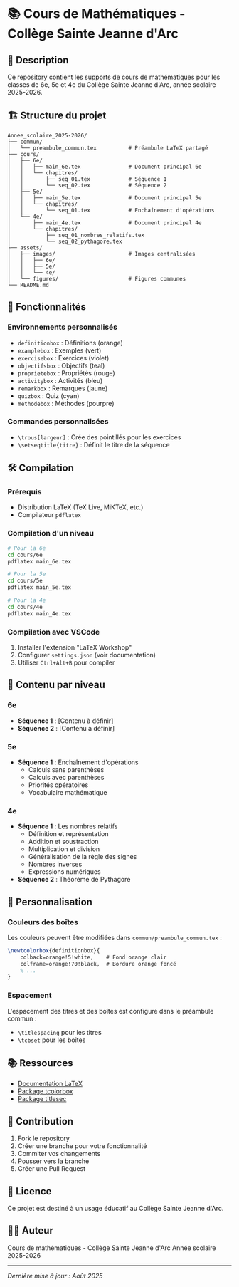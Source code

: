 # 📚 Cours de Mathématiques - Collège Sainte Jeanne d'Arc

## 📖 Description

Ce repository contient les supports de cours de mathématiques pour les classes de 6e, 5e et 4e du Collège Sainte Jeanne d'Arc, année scolaire 2025-2026.

## 🏗️ Structure du projet

```
Annee_scolaire_2025-2026/
├── commun/
│   └── preambule_commun.tex          # Préambule LaTeX partagé
├── cours/
│   ├── 6e/
│   │   ├── main_6e.tex               # Document principal 6e
│   │   └── chapitres/
│   │       ├── seq_01.tex            # Séquence 1
│   │       └── seq_02.tex            # Séquence 2
│   ├── 5e/
│   │   ├── main_5e.tex               # Document principal 5e
│   │   └── chapitres/
│   │       └── seq_01.tex            # Enchaînement d'opérations
│   └── 4e/
│       ├── main_4e.tex               # Document principal 4e
│       └── chapitres/
│           ├── seq_01_nombres_relatifs.tex
│           └── seq_02_pythagore.tex
├── assets/
│   ├── images/                       # Images centralisées
│   │   ├── 6e/
│   │   ├── 5e/
│   │   └── 4e/
│   └── figures/                      # Figures communes
└── README.md
```

## 🎯 Fonctionnalités

### Environnements personnalisés
- `definitionbox` : Définitions (orange)
- `examplebox` : Exemples (vert)
- `exercisebox` : Exercices (violet)
- `objectifsbox` : Objectifs (teal)
- `proprietebox` : Propriétés (rouge)
- `activitybox` : Activités (bleu)
- `remarkbox` : Remarques (jaune)
- `quizbox` : Quiz (cyan)
- `methodebox` : Méthodes (pourpre)

### Commandes personnalisées
- `\trous[largeur]` : Crée des pointillés pour les exercices
- `\setseqtitle{titre}` : Définit le titre de la séquence

## 🛠️ Compilation

### Prérequis
- Distribution LaTeX (TeX Live, MiKTeX, etc.)
- Compilateur `pdflatex`

### Compilation d'un niveau
```bash
# Pour la 6e
cd cours/6e
pdflatex main_6e.tex

# Pour la 5e
cd cours/5e
pdflatex main_5e.tex

# Pour la 4e
cd cours/4e
pdflatex main_4e.tex
```

### Compilation avec VSCode
1. Installer l'extension "LaTeX Workshop"
2. Configurer `settings.json` (voir documentation)
3. Utiliser `Ctrl+Alt+B` pour compiler

## 📝 Contenu par niveau

### 6e
- **Séquence 1** : [Contenu à définir]
- **Séquence 2** : [Contenu à définir]

### 5e
- **Séquence 1** : Enchaînement d'opérations
  - Calculs sans parenthèses
  - Calculs avec parenthèses
  - Priorités opératoires
  - Vocabulaire mathématique

### 4e
- **Séquence 1** : Les nombres relatifs
  - Définition et représentation
  - Addition et soustraction
  - Multiplication et division
  - Généralisation de la règle des signes
  - Nombres inverses
  - Expressions numériques
- **Séquence 2** : Théorème de Pythagore

## 🎨 Personnalisation

### Couleurs des boîtes
Les couleurs peuvent être modifiées dans `commun/preambule_commun.tex` :

```latex
\newtcolorbox{definitionbox}{
    colback=orange!5!white,    # Fond orange clair
    colframe=orange!70!black,  # Bordure orange foncé
    % ...
}
```

### Espacement
L'espacement des titres et des boîtes est configuré dans le préambule commun :
- `\titlespacing` pour les titres
- `\tcbset` pour les boîtes

## 📚 Ressources

- [Documentation LaTeX](https://www.latex-project.org/)
- [Package tcolorbox](https://ctan.org/pkg/tcolorbox)
- [Package titlesec](https://ctan.org/pkg/titlesec)

## 🤝 Contribution

1. Fork le repository
2. Créer une branche pour votre fonctionnalité
3. Commiter vos changements
4. Pousser vers la branche
5. Créer une Pull Request

## 📄 Licence

Ce projet est destiné à un usage éducatif au Collège Sainte Jeanne d'Arc.

## 👨‍🏫 Auteur

Cours de mathématiques - Collège Sainte Jeanne d'Arc
Année scolaire 2025-2026

---

*Dernière mise à jour : Août 2025*
